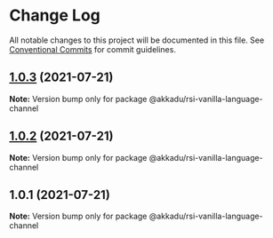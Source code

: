 # Change Log

All notable changes to this project will be documented in this file.
See [Conventional Commits](https://conventionalcommits.org) for commit guidelines.

## [1.0.3](https://github.com/Akkadu/rsi-api-widgets/compare/@akkadu/rsi-vanilla-language-channel@1.0.2...@akkadu/rsi-vanilla-language-channel@1.0.3) (2021-07-21)

**Note:** Version bump only for package @akkadu/rsi-vanilla-language-channel





## [1.0.2](https://github.com/Akkadu/rsi-api-widgets/compare/@akkadu/rsi-vanilla-language-channel@1.0.1...@akkadu/rsi-vanilla-language-channel@1.0.2) (2021-07-21)

**Note:** Version bump only for package @akkadu/rsi-vanilla-language-channel





## 1.0.1 (2021-07-21)

**Note:** Version bump only for package @akkadu/rsi-vanilla-language-channel
